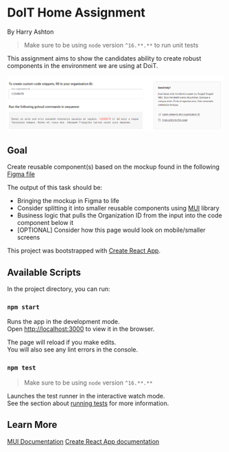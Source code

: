 # DoIT Home Assignment

By Harry Ashton

> Make sure to be using `node` version `^16.**.**` to run unit tests

This assignment aims to show the candidates ability to create robust components in the environment we are using at DoiT.

![preview](doitharry_preview.PNG)

## Goal

Create reusable component(s) based on the mockup found in the following [Figma file](https://www.figma.com/file/kvu15ZtSRfVPyymcWvdVkV/UX-Developer---Task?node-id=1%3A954)

The output of this task should be:

- Bringing the mockup in Figma to life
- Consider splitting it into smaller reusable components using [MUI](https://mui.com) library
- Business logic that pulls the Organization ID from the input into the code component below it
- [OPTIONAL] Consider how this page would look on mobile/smaller screens

This project was bootstrapped with [Create React App](https://github.com/facebook/create-react-app).

## Available Scripts

In the project directory, you can run:

### `npm start`

Runs the app in the development mode.\
Open [http://localhost:3000](http://localhost:3000) to view it in the browser.

The page will reload if you make edits.\
You will also see any lint errors in the console.

### `npm test`

> Make sure to be using `node` version `^16.**.**`

Launches the test runner in the interactive watch mode.\
See the section about [running tests](https://facebook.github.io/create-react-app/docs/running-tests) for more information.

## Learn More

[MUI Documentation](https://mui.com/material-ui/getting-started/usage/)
[Create React App documentation](https://facebook.github.io/create-react-app/docs/getting-started)
